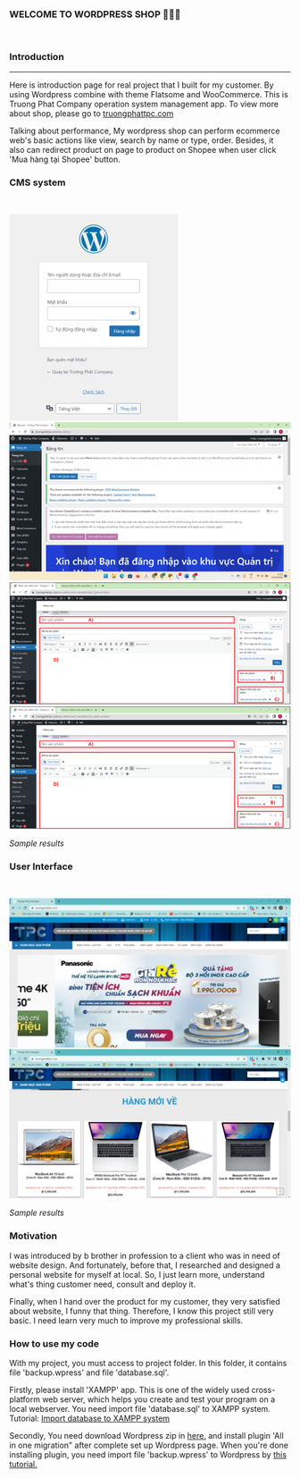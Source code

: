 ### WELCOME TO WORDPRESS SHOP 👋👋👋
<br>
<h3>Introduction</h3> 
<hr>
Here is introduction page for real project that I built for my customer. By using Wordpress combine with theme Flatsome and WooCommerce. This is Truong Phat Company operation system management app. To view more about shop, please go to <a href="http://truongphattpc.com/" target="_blank">truongphattpc.com</a>

Talking about performance, My wordpress shop can perform ecommerce web's basic actions like view, search by name or type, order. Besides, it also can redirect product on page to product on Shopee when user click 'Mua hàng tại Shopee' button.

<h3>CMS system</h3>
<br>
<p align="left">
  <img src="images/login_cms.png" />
  <img src="images/cms.png" />
  <img src="images/add_product_1.png" />
  <img src="images/add_product_1.png" />
</p>
<i>Sample results</i>
<br>

<h3>User Interface</h3>
<br>
<p align="left">
  <img src="images/home_page_1.png" />
  <img src="images/home_page_2.png" />
</p>
<i>Sample results</i>
<br>

<h3>Motivation</h3>
I was introduced by b brother in profession to a client who was in need of website design. And fortunately, before that, I researched and designed a personal website for myself at local. So, I just learn more, understand what's thing customer need, consult and deploy it.

Finally, when I hand over the product for my customer, they very satisfied about website, I funny that thing. Therefore, I know this project still very basic. I need learn very much to improve my professional skills.

<h3>How to use my code</h3>
With my project, you must access to project folder. In this folder, it contains file 'backup.wpress' and file 'database.sql'.

Firstly, please install 'XAMPP' app. This is  one of the widely used cross-platform web server, which helps you create and test your program on a local webserver. You need import file 'database.sql' to XAMPP system.
Tutorial: <a href="https://www.cs.virginia.edu/~up3f/cs4750/supplement/DB-setup-xampp.html" target="_blank">Import database to XAMPP system</a>

Secondly, You need download Wordpress zip in <a href="https://vi.wordpress.org/download/">here.</a> and install plugin 'All in one migration" after complete set up Wordpress page. When you're done installing plugin, you need import file 'backup.wpress' to Wordpress by <a href="https://tailieu.hostingviet.vn/huong-dan-backup-va-restore-plugins-all-in-one-wp-migration/" target="_blank">this tutorial.</a> 
